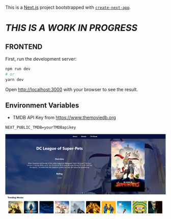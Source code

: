 This is a [Next.js](https://nextjs.org/) project bootstrapped with [`create-next-app`](https://github.com/vercel/next.js/tree/canary/packages/create-next-app).

# ***THIS IS A WORK IN PROGRESS***

## FRONTEND

First, run the development server:

```bash
npm run dev
# or
yarn dev
```

Open [http://localhost:3000](http://localhost:3000) with your browser to see the result.

## Environment Variables

* TMDB API Key from https://www.themoviedb.org

```
NEXT_PUBLIC_TMDB=yourTMDBapikey
```

![preview](https://raw.githubusercontent.com/JavierOchoa/ScreenId/main/public/screenid.png)
